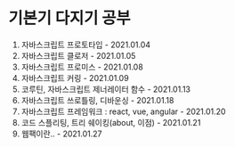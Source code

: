# 기본기 다지기 공부

1. 자바스크립트 프로토타입 - 2021.01.04
2. 자바스크립트 클로저 - 2021.01.05
3. 자바스크립트 프로미스 - 2021.01.08
4. 자바스크립트 커링 - 2021.01.09
5. 코루틴, 자바스크립트 제너레이터 함수 - 2021.01.13
6. 자바스크립트 쓰로틀링, 디바운싱 - 2021.01.18
7. 자바스크립트 프레임워크 : react, vue, angular - 2021.01.20
8. 코드 스플리팅, 트리 쉐이킹(about, 이점) - 2021.01.21
9. 웹팩이란.. - 2021.01.27
